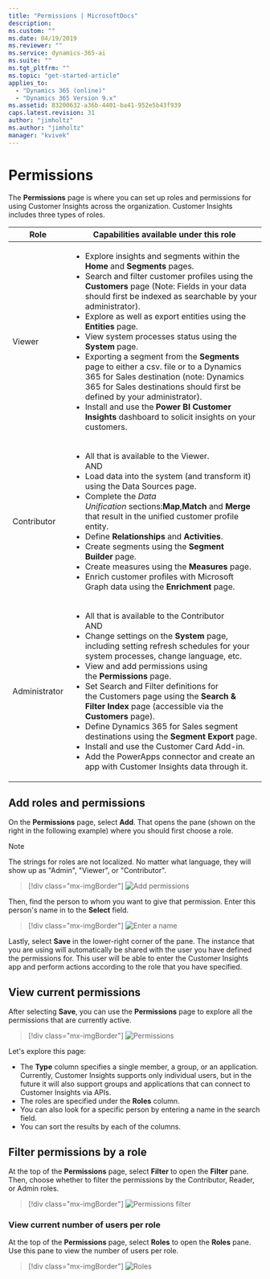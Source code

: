 ```yaml
---
title: "Permissions | MicrosoftDocs"
description: 
ms.custom: ""
ms.date: 04/19/2019
ms.reviewer: ""
ms.service: dynamics-365-ai
ms.suite: ""
ms.tgt_pltfrm: ""
ms.topic: "get-started-article"
applies_to: 
  - "Dynamics 365 (online)"
  - "Dynamics 365 Version 9.x"
ms.assetid: 83200632-a36b-4401-ba41-952e5b43f939
caps.latest.revision: 31
author: "jimholtz"
ms.author: "jimholtz"
manager: "kvivek"
---
```

# Permissions

The **Permissions** page is where you can set up roles and permissions for using Customer Insights across the organization. Customer Insights includes three types of roles. 

|Role  |Capabilities available under this role  |
|---------|---------|
|Viewer     | <ul><li>Explore insights and segments within the **Home** and **Segments** pages.</li><li>Search and filter customer profiles using the **Customers** page (Note: Fields in your data should first be indexed as searchable by your administrator).</li><li>Explore as well as export entities using the **Entities** page.</li> <li>View system processes status using the **System** page.</li> <li>Exporting a segment from the **Segments** page to either a csv. file or to a Dynamics 365 for Sales destination (note: Dynamics 365 for Sales destinations should first be defined by your administrator).</li><li>Install and use the **Power BI Customer Insights** dashboard to solicit insights on your customers.</li></ul>   |
|Contributor     | <ul><li>All that is available to the Viewer.</li>AND<br /><li>Load data into the system (and transform it) using the Data Sources page.</li><li> Complete the *Data Unification* sections:**Map**,**Match** and **Merge** that result in the unified customer profile entity.</li> <li>Define **Relationships** and **Activities**.</li> <li>Create segments using the **Segment Builder** page.</li> <li>Create measures using the **Measures** page.</li> <li>Enrich customer profiles with Microsoft Graph data using the **Enrichment** page.</li></ul> |
|Administrator     | <ul><li>All that is available to the Contributor</li> AND<br /><li> Change settings on the **System** page, including setting refresh schedules for your system processes, change language, etc. </li> <li>View and add permissions using the **Permissions** page.</li> <li>Set Search and Filter definitions for the Customers page using the **Search & Filter Index** page (accessible via the **Customers** page).</li> <li>Define Dynamics 365 for Sales segment destinations using the **Segment Export** page.</li><li>Install and use the Customer Card Add-in.</li> <li>Add the PowerApps connector and create an app with Customer Insights data through it.</li></ul>     |
 
## Add roles and permissions

On the **Permissions** page, select **Add**. That opens the pane (shown on the right in the following example) where you should first choose a role. 

>[!NOTE]
>The strings for roles are not localized. No matter what language, they will show up as "Admin", "Viewer", or "Contributor".

> [!div class="mx-imgBorder"] 
> ![](media/add-permissions.png "Add permissions")
 
Then, find the person to whom you want to give that permission. Enter this person's name in to the **Select** field.

> [!div class="mx-imgBorder"] 
> ![](media/permissions-roles.png "Enter a name")

Lastly, select **Save** in the lower-right corner of the pane. The instance that you are using will automatically be shared with the user you have defined the permissions for. This user will be able to enter the Customer Insights app and perform actions according to the role that you have specified.
 
## View current permissions

After selecting **Save**, you can use the **Permissions** page to explore all the permissions that are currently active.

> [!div class="mx-imgBorder"] 
> ![](media/permissions.png "Permissions")

Let's explore this page:

- The **Type** column specifies a single member, a group, or an application. Currently, Customer Insights supports only individual users, but in the future it will also support groups and applications that can connect to Customer Insights via APIs.
- The roles are specified under the **Roles** column.
- You can also look for a specific person by entering a name in the search field.
- You can sort the results by each of the columns.   

## Filter permissions by a role

At the top of the **Permissions** page, select **Filter** to open the **Filter** pane. Then, choose whether to filter the permissions by the Contributor, Reader, or Admin roles.

> [!div class="mx-imgBorder"] 
> ![](media/permissions-filter.png "Permissions filter")

### View current number of users per role

At the top of the **Permissions** page, select **Roles** to open the **Roles** pane. Use this pane to view the number of users per role.

> [!div class="mx-imgBorder"] 
> ![](media/permissions-roles2.png "Roles")
